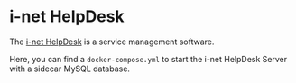 # i-net HelpDesk

The [i-net HelpDesk](https://www.inetsoftware.de/de/products/helpdesk) is a service management software.

Here, you can find a `docker-compose.yml` to start the i-net HelpDesk Server with a sidecar MySQL database.